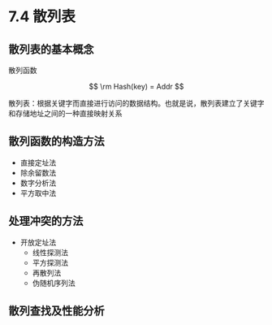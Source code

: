 # 7.4 散列表

## 散列表的基本概念

散列函数

$$
\rm Hash(key) = Addr
$$

散列表：根据关键字而直接进行访问的数据结构。也就是说，散列表建立了关键字和存储地址之间的一种直接映射关系

## 散列函数的构造方法

- 直接定址法
- 除余留数法
- 数字分析法
- 平方取中法

## 处理冲突的方法

- 开放定址法
  - 线性探测法
  - 平方探测法
  - 再散列法
  - 伪随机序列法

## 散列查找及性能分析

<!-- ### 习题

- 6 设有一个含有 200 个表项的散列表，用线性探测法解决冲突，按关键字查询时找到一个表项的平均探测次数不超过 1.5，则散列表表项应能够容纳多少个表项（设查找成功的平均查找长度为 ASL = [1+1/(1-α)]/2，其中 α 为装填因子）→400
- 7
- 10【2011】
- 11【2014】
- 12
- 17【2018】
- 18【2019】现有长度为 11 且初始为空的散列表 HT，散列函数是 H(key) = key%7，采用线性探测法（线性探测再散列）法解决冲突。将关键字序列`87 40 30 6 11 22 98 20`依次插入 HT 后，HT 查找失败的平均查找长度是 →ASL=5.25
- 综合题 5【2010】将关键字序列`7 8 30 11 18 9 14 `散列存储到散列表中。散列表的存储空间是一个下标从 0 开始的一维数组，散列函数为 H(key) = (key × 3) MOD 7，处理冲突采用线性探测再散列法，要求装填（载）因子为 0.7。画出所构造的散列表，分别计算等概率的情况下，查找成功和查找不成功的平均查找长度 →ASL 成功=12/7，ASL 失败=18/7 -->
